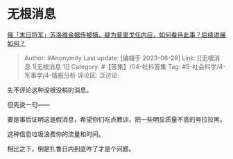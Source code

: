# 无根消息
[俄「末日将军」苏洛维金据传被捕，疑为普里戈任内应，如何看待此事？后续进展如何？](https://www.zhihu.com/question/609355915/answer/3096327280)

> Author: #Anonymity
> Last update: [编辑于 2023-06-29]
> Link: [[无根消息 1|无根消息 1]]
> Category: #【答集】/04-社科答集
> Tag: #5-社会科学/4-军事学/4-情报分析 
> 评论区:
> 泛讨论:

先不评论这种没根没梢的消息。

但先说一句——

要是事后证明这是假消息，希望你们吃点教训，把一些明显质量不高的号拉拉黑。

这种信息垃圾浪费你的流量和时间。

相比之下，倒是扎鲁日内到底咋了才是个问题。
